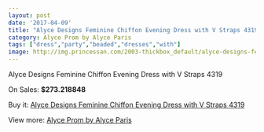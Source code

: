 ```yaml
---
layout: post
date: '2017-04-09'
title: "Alyce Designs Feminine Chiffon Evening Dress with V Straps 4319"
category: Alyce Prom by Alyce Paris
tags: ["dress","party","beaded","dresses","with"]
image: http://img.princessan.com/2003-thickbox_default/alyce-designs-feminine-chiffon-evening-dress-with-v-straps-4319.jpg
---
```

Alyce Designs Feminine Chiffon Evening Dress with V Straps 4319

On Sales: **$273.218848**
<a href="https://www.princessan.com/en/alyce-prom-by-alyce-paris/892-alyce-designs-feminine-chiffon-evening-dress-with-v-straps-4319.html"><amp-img layout="responsive" width="600" height="600" src="//img.princessan.com/2003-thickbox_default/alyce-designs-feminine-chiffon-evening-dress-with-v-straps-4319.jpg" alt="Alyce Designs Feminine Chiffon Evening Dress with V Straps 4319 0" /></a>
<a href="https://www.princessan.com/en/alyce-prom-by-alyce-paris/892-alyce-designs-feminine-chiffon-evening-dress-with-v-straps-4319.html"><amp-img layout="responsive" width="600" height="600" src="//img.princessan.com/2004-thickbox_default/alyce-designs-feminine-chiffon-evening-dress-with-v-straps-4319.jpg" alt="Alyce Designs Feminine Chiffon Evening Dress with V Straps 4319 1" /></a>

Buy it: [Alyce Designs Feminine Chiffon Evening Dress with V Straps 4319](https://www.princessan.com/en/alyce-prom-by-alyce-paris/892-alyce-designs-feminine-chiffon-evening-dress-with-v-straps-4319.html "Alyce Designs Feminine Chiffon Evening Dress with V Straps 4319")

View more: [Alyce Prom by Alyce Paris](https://www.princessan.com/en/8-alyce-prom-by-alyce-paris "Alyce Prom by Alyce Paris")